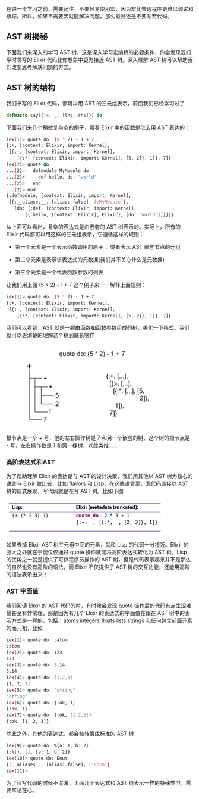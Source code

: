 在进一步学习之前，需要记住，不要轻易使用宏，因为宏比普通程序更难以调试和跟踪，所以，如果不需要宏就能解决问题，那么最好还是不要写宏代码。

## AST 树揭秘

下面我们来深入的学习 AST 树，这是深入学习宏编程的必要条件，你会发现我们平时书写的 Elixir 代码比你想象中更为接近 AST 树。深入理解 AST 树可以帮助我们改变思考解决问题的方式。

## AST 树的结构

我们书写的 Elixir 代码，都可以用 AST 的三元组表示，前面我们已经学习过了

```elixir
defmacro say({:+, _, [lhs, rhs]}) do
```

下面我们来几个稍微复杂点的例子，看看 Elixir 中的函数是怎么用 AST 表达的：

```bash
iex(1)> quote do: (5 * 2) - 1 + 7
{:+, [context: Elixir, import: Kernel],
 [{:-, [context: Elixir, import: Kernel],
    [{:*, [context: Elixir, import: Kernel], [5, 2]}, 1]}, 7]}
iex(2)> quote do
...(2)>   defmodule MyModule do
...(2)>     def hello, do: "world"
...(2)>   end
...(2)> end
{:defmodule, [context: Elixir, import: Kernel],
 [{:__aliases__, [alias: false], [:MyModule]},
   [do: {:def, [context: Elixir, import: Kernel],
       [{:hello, [context: Elixir], Elixir}, [do: "world"]]}]]}
```

从上面可以看出，复杂的表达式是由嵌套的 AST 树表示的。实际上，所有的 Elixir 代码都可以用这样的三元组表示，它遵循这样的规则：

- 第一个元素是一个表示函数调用的原子 ，或者表示 AST 嵌套节点的元组

- 第二个元素是表示该表达式的元数据(我们并不关心什么是元数据)

- 第三个元素是一个代表函数参数的列表

让我们用上面 (5 * 2) - 1 + 7 这个例子来一一解释上面规则：

```bash
iex(1)> quote do: (5 * 2) - 1 + 7
{:+, [context: Elixir, import: Kernel],
 [{:-, [context: Elixir, import: Kernel],
    [{:*, [context: Elixir, import: Kernel], [5, 2]}, 1]}, 7]}
```

我们可以看到，AST 就是一颗由函数和函数参数组成的树，美化一下格式，我们就可以更清楚的理解这个树到底长啥样

![1-2-1](images/1-2-1.png)

根节点是一个 + 号，他的左右操作树是 7 和另一个嵌套的树，这个树的根节点是 - 号，左右操作数是 1 和另一棵树，以此类推......

### 高阶表达式和AST

为了帮助理解 Elixir 的表达是与 AST 的设计决策，我们用其他以 AST 树为核心的语言与 Elixir 做比较，比如 flavors 和 Lisp，在这些语言里，源代码直接以 AST 树的形式展现，写代码就是在写 AST 树。比如下图

![1-2-2](images/1-2-2.png)

如果去掉 Elixir AST 树三元组中间的元素，就和 Lisp 的代码十分接近。Elixir 的强大之处就在于能仅仅通过 quote 操作就能将高阶表达式转化为 AST 树。Lisp 的优势之一就是提供了可供程序员操作的 AST 树，但是代码表示起来并不是那么的自然也没有高阶的语法，而 Elixir 不仅提供了 AST 树的交互功能，还能用高阶的语法表示出来！

### AST 字面值

我们阅读 Elixir 的 AST 代码的时，有时候会发现 quote 操作后的代码有点生涩难懂甚至有悖常理，那是因为有几个 Elixir 的表达式的字面值在跟在 AST 树中的表示方式是一样的，包括：atoms integers floats lists strings 和任何包含前面元素的而元祖，比如

```bash
iex(1)> quote do: :atom
:atom
iex(2)> quote do: 123
123
iex(3)> quote do: 3.14
3.14
iex(4)> quote do: [1,2,3]
[1, 2, 3]
iex(5)> quote do: "string"
"string"
iex(6)> quote do: {:ok, 1}
{:ok, 1}
iex(7)> quote do: {:ok, [1,2,3]}
{:ok, [1, 2, 3]}
```

除此之外，其他的表达式，都会被转换成标准的 AST 树

```bash
iex(9)> quote do: %{a: 1, b: 2}
{:%{}, [], [a: 1, b: 2]}
iex(10)> quote do: Enum
{:__aliases__, [alias: false], [:Enum]}
iex(11)>
```

为了读写代码的时候不混淆，上面几个表达式和 AST 树表示一样的特殊类型，需要牢记在心。
